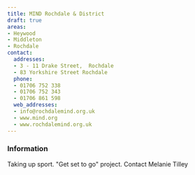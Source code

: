 ```yaml
---
title: MIND Rochdale & District
draft: true
areas:
- Heywood
- Middleton
- Rochdale
contact:
  addresses:
  - 3 - 11 Drake Street,  Rochdale
  - 83 Yorkshire Street Rochdale
  phone:
  - 01706 752 338
  - 01706 752 343
  - 01706 861 598
  web_addresses:
  - info@rochdalemind.org.uk
  - www.mind.org
  - www.rochdalemind.org.uk
---
```


### Information
Taking up sport. "Get set to go" project.  Contact Melanie Tilley

